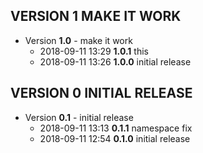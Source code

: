
## VERSION 1  MAKE IT WORK

 * Version **1.0** - make it work
   * 2018-09-11 13:29  **1.0.1**  this
   * 2018-09-11 13:26  **1.0.0**  initial release

## VERSION 0  INITIAL RELEASE

 * Version **0.1** - initial release
   * 2018-09-11 13:13  **0.1.1**  namespace fix
   * 2018-09-11 12:54  **0.1.0**  initial release